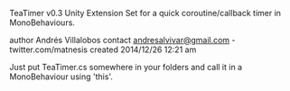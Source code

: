 TeaTimer v0.3
Unity Extension Set for a quick coroutine/callback timer in MonoBehaviours.

author Andrés Villalobos
contact andresalvivar@gmail.com - twitter.com/matnesis
created 2014/12/26 12:21 am

Just put TeaTimer.cs somewhere in your folders and call it in a MonoBehaviour using 'this'.
